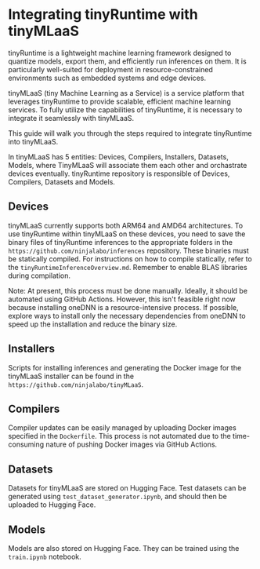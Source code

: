 
# Integrating tinyRuntime with tinyMLaaS

tinyRuntime is a lightweight machine learning framework designed to quantize models, export them, and efficiently run inferences on them. It is particularly well-suited for deployment in resource-constrained environments such as embedded systems and edge devices.

tinyMLaaS (tiny Machine Learning as a Service) is a service platform that leverages tinyRuntime to provide scalable, efficient machine learning services. To fully utilize the capabilities of tinyRuntime, it is necessary to integrate it seamlessly with tinyMLaaS.

This guide will walk you through the steps required to integrate tinyRuntime into tinyMLaaS.

In tinyMLaaS has 5 entities: Devices, Compilers, Installers, Datasets, Models, where TinyMLaaS will associate them each other and orchastrate devices eventually. tinyRuntime repository is responsible of Devices, Compilers, Datasets and Models.

## Devices

tinyMLaaS currently supports both ARM64 and AMD64 architectures. To use tinyRuntime within tinyMLaaS on these devices, you need to save the binary files of tinyRuntime inferences to the appropriate folders in the `https://github.com/ninjalabo/inferences` repository. These binaries must be statically compiled. For instructions on how to compile statically, refer to the `tinyRuntimeInferenceOverview.md`. Remember to enable BLAS libraries during compilation.

Note: At present, this process must be done manually. Ideally, it should be automated using GitHub Actions. However, this isn't feasible right now because installing oneDNN is a resource-intensive process. If possible, explore ways to install only the necessary dependencies from oneDNN to speed up the installation and reduce the binary size.

## Installers

Scripts for installing inferences and generating the Docker image for the tinyMLaaS installer can be found in the `https://github.com/ninjalabo/tinyMLaaS`.

## Compilers

Compiler updates can be easily managed by uploading Docker images specified in the `Dockerfile`. This process is not automated due to the time-consuming nature of pushing Docker images via GitHub Actions.

## Datasets

Datasets for tinyMLaaS are stored on Hugging Face. Test datasets can be generated using `test_dataset_generator.ipynb`, and should then be uploaded to Hugging Face.

## Models

Models are also stored on Hugging Face. They can be trained using the `train.ipynb` notebook. 
